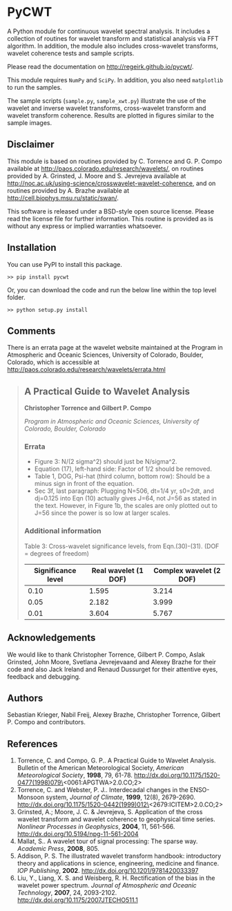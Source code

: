 PyCWT
=====

A Python module for continuous wavelet spectral analysis. It includes a
collection of routines for wavelet transform and statistical analysis via FFT
algorithm. In addition, the module also includes cross-wavelet transforms,
wavelet coherence tests and sample scripts.

Please read the documentation on http://regeirk.github.io/pycwt/.

This module requires ``NumPy`` and ``SciPy``. In addition, you also need
``matplotlib`` to run the samples.

The sample scripts (``sample.py``, ``sample_xwt.py``) illustrate the use of
the wavelet and inverse wavelet transforms, cross-wavelet transform and
wavelet transform coherence. Results are plotted in figures similar to the
sample images.


Disclaimer
----------
This module is based on routines provided by C. Torrence and G. P. Compo
available at http://paos.colorado.edu/research/wavelets/, on routines
provided by A. Grinsted, J. Moore and S. Jevrejeva available at
http://noc.ac.uk/using-science/crosswavelet-wavelet-coherence, and
on routines provided by A. Brazhe available at
http://cell.biophys.msu.ru/static/swan/.

This software is released under a BSD-style open source license. Please read
the license file for further information. This routine is provided as is
without any express or implied warranties whatsoever.


Installation
------------
You can use PyPI to install this package.

    >> pip install pycwt

Or, you can download the code and run the below line within the top level
folder.

    >> python setup.py install


Comments
--------
There is an errata page at the wavelet website maintained at the Program
in Atmospheric and Oceanic Sciences, University of Colorado, Boulder,
Colorado, which is accessible at
http://paos.colorado.edu/research/wavelets/errata.html


> ## A Practical Guide to Wavelet Analysis
> **Christopher Torrence and Gilbert P. Compo**
>
> _Program in Atmospheric and Oceanic Sciences, University of Colorado,
> Boulder, Colorado_
>
>
> ### Errata
>
> - Figure 3: N/(2 sigma^2) should just be N/sigma^2.
> - Equation (17), left-hand side: Factor of 1/2 should be removed.
> - Table 1, DOG, Psi-hat (third column, bottom row): Should be a minus sign
>   in front of the equation.
> - Sec 3f, last paragraph: Plugging N=506, dt=1/4 yr, s0=2dt, and dj=0.125
>   into Eqn (10) actually gives J=64, not J=56 as stated in the text.
>   However, in Figure 1b, the scales are only plotted out to J=56 since the
>   power is so low at larger scales.
>
> ### Additional information
>
> Table 3: Cross-wavelet significance levels, from Eqn.(30)-(31). (DOF =
> degrees of freedom)
>
> Significance level | Real wavelet (1 DOF) | Complex wavelet (2 DOF)
> -------------------|----------------------|-------------------------
>        0.10        |        1.595         |          3.214
>        0.05        |        2.182         |          3.999
>        0.01        |        3.604         |          5.767


Acknowledgements
----------------
We would like to thank Christopher Torrence, Gilbert P. Compo, Aslak Grinsted,
John Moore, Svetlana Jevrejevaand and Alexey Brazhe for their code and also
Jack Ireland and Renaud Dussurget for their attentive eyes, feedback and
debugging.


Authors
-------
Sebastian Krieger, Nabil Freij, Alexey Brazhe, Christopher Torrence,
Gilbert P. Compo and contributors.


References
----------
1. Torrence, C. and Compo, G. P.. A Practical Guide to Wavelet
   Analysis. Bulletin of the American Meteorological Society, *American
   Meteorological Society*, **1998**, 79, 61-78.
   http://dx.doi.org/10.1175/1520-0477(1998)079\<0061:APGTWA\>2.0.CO;2>
2. Torrence, C. and Webster, P. J.. Interdecadal changes in the
   ENSO-Monsoon system, *Journal of Climate*, **1999**, 12(8),
   2679-2690. http://dx.doi.org/10.1175/1520-0442(1999)012\<2679:ICITEM\>2.0.CO;2>
3. Grinsted, A.; Moore, J. C. & Jevrejeva, S. Application of the cross
   wavelet transform and wavelet coherence to geophysical time series.
   *Nonlinear Processes in Geophysics*, **2004**, 11, 561-566.
   http://dx.doi.org/10.5194/npg-11-561-2004
4. Mallat, S.. A wavelet tour of signal processing: The sparse way.
   *Academic Press*, **2008**, 805.
5. Addison, P. S. The illustrated wavelet transform handbook:
   introductory theory and applications in science, engineering,
   medicine and finance. *IOP Publishing*, **2002**.
   http://dx.doi.org/10.1201/9781420033397
6. Liu, Y., Liang, X. S. and Weisberg, R. H. Rectification of the bias
   in the wavelet power spectrum. *Journal of Atmospheric and Oceanic
   Technology*, **2007**, 24, 2093-2102.
   http://dx.doi.org/10.1175/2007JTECHO511.1
